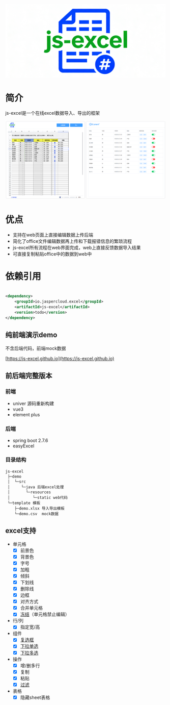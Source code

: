 
<center>

![](doc/img/icon.png)

</center>

# 简介

js-excel是一个在线excel数据导入、导出的框架

![](doc/img/snapshot.png)

# 优点

- 支持在web页面上直接编辑数据上传后端
- 简化了office文件编辑数据再上传和下载报错信息的繁琐流程
- js-excel所有流程在web界面完成，web上直接反馈数据导入结果
- 可直接复制粘贴office中的数据到web中

# 依赖引用

```xml

<dependency>
    <groupId>io.jaspercloud.excel</groupId>
    <artifactId>js-excel</artifactId>
    <version>todo</version>
</dependency>
```

## 纯前端演示demo

<p>不含后端代码，前端mock数据<p>

[https://js-excel.github.io](https://js-excel.github.io)

## 前后端完整版本

### 前端

- univer 源码重新构建
- vue3
- element plus

### 后端

- spring boot 2.7.6
- easyExcel

### 目录结构

```
js-excel
 ├─demo
 │  └─src 
 │     └─java 后端excel处理
 │       └─resources
 │          └─static web代码
 └─template 模板
    ├─demo.xlsx 导入导出模板
    └─demo.csv  mock数据
```

## excel支持

- 单元格
    - [x] 前景色
    - [x] 背景色
    - [x] 字号
    - [x] 加粗
    - [x] 倾斜
    - [x] 下划线
    - [x] 删除线
    - [x] 边框
    - [x] 对齐方式
    - [x] 合并单元格
    - [x] [冻结](doc/protection.md)（单元格禁止编辑）
- 行/列
    - [x] 指定宽/高
- 组件
    - [x] [复选框](doc/component.md#复选框)
    - [x] [下拉单选](doc/component.md#下拉单选)
    - [x] [下拉多选](doc/component.md#下拉多选)
- 操作
    - [x] 增/删多行
    - [x] 复制
    - [x] 粘贴
    - [x] [过滤](doc/filter.md)
- 表格
    - [x] 隐藏sheet表格